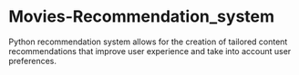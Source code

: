 # Movies-Recommendation_system
 Python recommendation system allows for the creation of tailored content recommendations that improve user experience and take into account user preferences.
